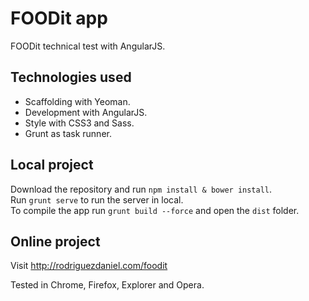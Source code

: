 # FOODit app

FOODit technical test with AngularJS.

## Technologies used

- Scaffolding with Yeoman.
- Development with AngularJS.
- Style with CSS3 and Sass.
- Grunt as task runner.

## Local project

Download the repository and run `npm install & bower install`.<br>
Run `grunt serve` to run the server in local.<br>
To compile the app run `grunt build --force` and open the `dist` folder.

## Online project

Visit http://rodriguezdaniel.com/foodit
 <p>
 
Tested in Chrome, Firefox, Explorer and Opera.

